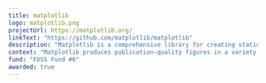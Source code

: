 ```yaml
---
title: matplotlib
logo: matplotlib.png
projectUrl: https://matplotlib.org/
linkText: "https://github.com/matplotlib/matplotlib"
description: "Matplotlib is a comprehensive library for creating static, animated, and interactive visualizations in Python."
context: "Matplotlib produces publication-quality figures in a variety of hardcopy formats and interactive environments across platforms. Matplotlib can be used in Python scripts, the Python and IPython shell, web application servers, and various graphical user interface toolkits."
fund: "FOSS Fund #6"
awarded: true
---
```


